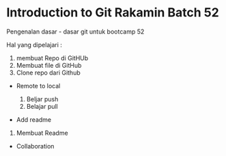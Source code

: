 # Introduction to Git Rakamin Batch 52

Pengenalan dasar - dasar git untuk bootcamp 52

Hal yang dipelajari :

1. membuat Repo di GitHUb
2. Membuat file di GitHub
3. Clone repo dari Github


- Remote to local
  1. Beljar push
  2. Belajar pull

- Add readme
1. Membuat Readme

- Collaboration